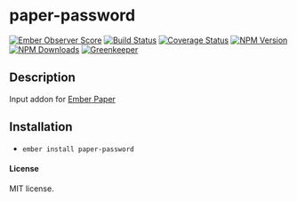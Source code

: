 # paper-password

[![Ember Observer Score](http://emberobserver.com/badges/paper-password.svg)](http://emberobserver.com/addons/paper-password)
[![Build Status](https://travis-ci.org/devotox/paper-password.svg)](http://travis-ci.org/devotox/ember-paper-password)
[![Coverage Status](https://coveralls.io/repos/github/devotox/mber-loggly/badge.svg)](https://coveralls.io/github/devotox/empber-paper-password)
[![NPM Version](https://badge.fury.io/js/paper-password.svg)](http://badge.fury.io/js/paper-password)
[![NPM Downloads](https://img.shields.io/npm/dm/paper-password.svg)](https://www.npmjs.org/package/paper-password)
[![Greenkeeper](https://badges.greenkeeper.io/devotox/ember-paper-password.svg)](https://greenkeeper.io/)

## Description
Input addon for [Ember Paper](https://github.com/miguelcobain/ember-paper)

## Installation
* `ember install paper-password`

#### License
MIT license.
